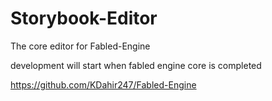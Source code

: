 # Storybook-Editor
The core editor for Fabled-Engine 

development will start when fabled engine core is completed

https://github.com/KDahir247/Fabled-Engine

